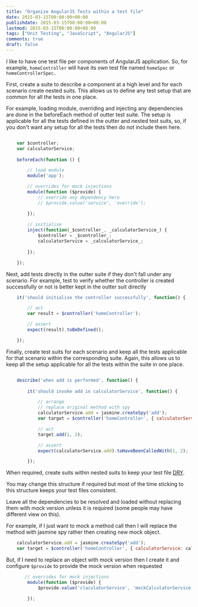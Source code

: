 ```yaml
---
title: "Organize AngularJS Tests within a test file"
date: 2015-03-15T00:00:00+00:00
publishdate: 2015-03-15T00:00:00+00:00
lastmod: 2015-03-15T00:00:00+00:00
tags: ["Unit Testing", "JavaScript", "AngularJS"]
comments: true
draft: false
---
```


<p>I like to have one test file&nbsp;per components of AngularJS application. So, for example, <code>homeController</code> will have its own test file&nbsp;named <code>homeSpec</code> or <code>homeControllerSpec.</code></p>
<p>First, create a&nbsp;suite to describe a component at a high level and for each scenario create&nbsp;nested suits. This allows us&nbsp;to define any test setup that are common for <!-- more -->all the tests&nbsp;in one place.</p>
<p>For example, loading module, overriding and injecting any dependencies are done in the beforeEach method of outter test suite. The setup is applicable for all the tests defined in the outter and nested test suits, so, if you don't want any setup for all the tests then do not include them here.</p>

```js

    var $controller;
    var calculatorService;
    
    beforeEach(function () {

        // load module
        module('app');

        // overrides for mock injections
        module(function ($provide) {
            // override any dependency here
            // $provide.value('service', 'override'); 

        });
        
        // initialise
        inject(function(_$controller_, _calculatorService_) {
            $controller = _$controller_;
            calculatorService = _calculatorService_;
            
        });

    });
```
<p>Next, add tests directly in the outter suite if they don't fall under any scenario. For example, test to&nbsp;verify whether the controller is created successfully or not is better kept in the outter suit directly</p>

```js
    it('should initialise the controller successfully', function() {

        // act
        var result = $controller('homeController');

        // assert
        expect(result).toBeDefined();

    });
```
<p>Finally, create test suits for each scenario and keep all the tests applicable for that scenario within the corresponding suite. Again, this allows us to keep all the setup applicable for all the tests within the suite in one place.</p>

```js

    describe('when add is performed', function() {
        
        it('should invoke add in calculatorService', function() {

            // arrange
            // replace original method with spy
            calculatorService.add = jasmine.createSpy('add');
            var target = $controller('homeController', { calculatorService: calculatorService });

            // act
            target.add(1, 2);

            // assert
            expect(calculatorService.add).toHaveBeenCalledWith(1, 2);

        });
```
<p>When required, create suits within nested suits to keep your&nbsp;test file&nbsp;<a href="http://en.wikipedia.org/wiki/Don%27t_repeat_yourself" target="_blank">DRY</a>.&nbsp;</p>
<p>You may change this structure if required but most of the time sticking to this structure keeps your&nbsp;test files consistent.</p>
<p>Leave all the dependencies to be resolved and loaded without replacing them with mock version unless it is required (some people may have different view on this).&nbsp;</p>
<p>For example, if I just want to mock a method call then I will replace the method with jasmine spy rather then creating new mock object.&nbsp;</p>

```js
    calculatorService.add = jasmine.createSpy('add');
    var target = $controller('homeController', { calculatorService: calculatorService });
```

<p>But, if I need&nbsp;to replace an object with mock version then I create it and configure <code>$provide</code> to provide the mock version when requested</p>

```js
       // overrides for mock injections
        module(function ($provide) {
            $provide.value('claculatorService', 'mockCalculatorService'); 

        });
```
<p>&nbsp;</p>